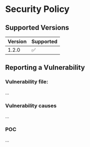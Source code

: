 # Security Policy

## Supported Versions

| Version | Supported          |
| ------- | ------------------ |
| 1.2.0   | :white_check_mark: |

## Reporting a Vulnerability

### Vulnerability file:
...

### Vulnerability causes
...

### POC
...
